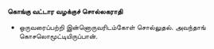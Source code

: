 **கொங்கு வட்டார வழக்குச் சொல்லகராதி**
- ஒருவரைப்பற்றி இன்னொருவரிடம்கோள் சொல்லுதல். அவந்தாங் கொசலொமூட்டியிருப்பான்.

